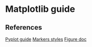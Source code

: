 # Matplotlib guide

## References

[Pyplot guide](https://matplotlib.org/stable/tutorials/introductory/pyplot.html)
[Markers styles](https://matplotlib.org/stable/api/markers_api.html#module-matplotlib.markers)
[Figure doc](https://matplotlib.org/stable/api/_as_gen/matplotlib.pyplot.figure.html)
[]()
[]()

